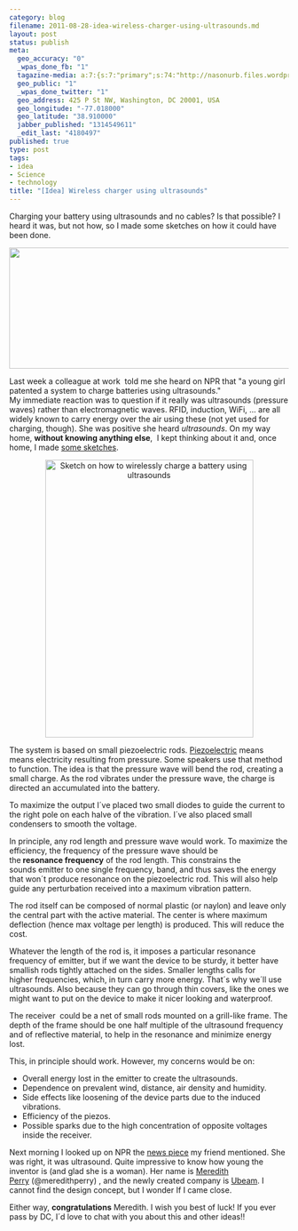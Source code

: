 ```yaml
--- 
category: blog
filename: 2011-08-28-idea-wireless-charger-using-ultrasounds.md
layout: post
status: publish
meta: 
  geo_accuracy: "0"
  _wpas_done_fb: "1"
  tagazine-media: a:7:{s:7:"primary";s:74:"http://nasonurb.files.wordpress.com/2011/08/img_20110826_112325-copy-2.jpg";s:6:"images";a:1:{s:74:"http://nasonurb.files.wordpress.com/2011/08/img_20110826_112325-copy-2.jpg";a:6:{s:8:"file_url";s:74:"http://nasonurb.files.wordpress.com/2011/08/img_20110826_112325-copy-2.jpg";s:5:"width";s:4:"1419";s:6:"height";s:3:"485";s:4:"type";s:5:"image";s:4:"area";s:6:"688215";s:9:"file_path";s:0:"";}}s:6:"videos";a:0:{}s:11:"image_count";s:1:"2";s:6:"author";s:7:"4180497";s:7:"blog_id";s:7:"8438084";s:9:"mod_stamp";s:19:"2011-08-28 16:45:56";}
  geo_public: "1"
  _wpas_done_twitter: "1"
  geo_address: 425 P St NW, Washington, DC 20001, USA
  geo_longitude: "-77.018000"
  geo_latitude: "38.910000"
  jabber_published: "1314549611"
  _edit_last: "4180497"
published: true
type: post
tags: 
- idea
- Science
- technology
title: "[Idea] Wireless charger using ultrasounds"
---
```

Charging your battery using ultrasounds and no cables? Is that possible? I heard it was, but not how, so I made some sketches on how it could have been done.

<a href="http://www.flickr.com/photos/nasonurb/6088924571/in/photostream"><img class="aligncenter size-full wp-image-2008" title="IMG_20110826_112325 copy 2" src="http://nasonurb.files.wordpress.com/2011/08/img_20110826_112325-copy-2.jpg" alt="" width="640" height="218" /><!--more--></a>

Last week a colleague at work  told me she heard on NPR that "a young girl patented a system to charge batteries using ultrasounds." My immediate reaction was to question if it really was ultrasounds (pressure waves) rather than electromagnetic waves. RFID, induction, WiFi, ... are all widely known to carry energy over the air using these (not yet used for charging, though). She was positive she heard <em>ultrasounds</em>. On my way home, <strong>without knowing anything else</strong>,  I kept thinking about it and, once home, I made <a href="http://www.flickr.com/photos/nasonurb/6088924571/in/photostream">some sketches</a>.
<p style="text-align:center;"><a title="Sketch on how to wirelessly charge a battery using ultrasounds  by brunosan, on Flickr" href="http://www.flickr.com/photos/nasonurb/6088924571/"><img class="aligncenter" src="http://farm7.static.flickr.com/6183/6088924571_c2f33f5c3a.jpg" alt="Sketch on how to wirelessly charge a battery using ultrasounds " width="375" height="500" /></a></p>
The system is based on small piezoelectric rods. <a href="http://en.wikipedia.org/wiki/Piezoelectricity">Piezoelectric</a> means means electricity resulting from pressure. Some speakers use that method to function. The idea is that the pressure wave will bend the rod, creating a small charge. As the rod vibrates under the pressure wave, the charge is directed an accumulated into the battery.

To maximize the output I´ve placed two small diodes to guide the current to the right pole on each halve of the vibration. I´ve also placed small condensers to smooth the voltage.

In principle, any rod length and pressure wave would work. To maximize the efficiency, the frequency of the pressure wave should be the<strong> resonance frequency</strong> of the rod length. This constrains the sounds emitter to one single frequency, band, and thus saves the energy that won´t produce resonance on the piezoelectric rod. This will also help guide any perturbation received into a maximum vibration pattern.

The rod itself can be composed of normal plastic (or naylon) and leave only the central part with the active material. The center is where maximum deflection (hence max voltage per length) is produced. This will reduce the cost.

Whatever the length of the rod is, it imposes a particular resonance frequency of emitter, but if we want the device to be sturdy, it better have smallish rods tightly attached on the sides. Smaller lengths calls for higher frequencies, which, in turn carry more energy. That´s why we´ll use ultrasounds. Also because they can go through thin covers, like the ones we might want to put on the device to make it nicer looking and waterproof.

The receiver  could be a net of small rods mounted on a grill-like frame. The depth of the frame should be one half multiple of the ultrasound frequency and of reflective material, to help in the resonance and minimize energy lost.

This, in principle should work. However, my concerns would be on:
<ul>
	<li>Overall energy lost in the emitter to create the ultrasounds.</li>
	<li>Dependence on prevalent wind, distance, air density and humidity.</li>
	<li>Side effects like loosening of the device parts due to the induced vibrations.</li>
	<li>Efficiency of the piezos.</li>
	<li>Possible sparks due to the high concentration of opposite voltages inside the receiver.</li>
</ul>
Next morning I looked up on NPR the <a href="http://www.npr.org/2011/08/23/139854129/young-entrepreneur-has-a-better-idea-now-what">news piece</a> my friend mentioned. She was right, it was ultrasound. Quite impressive to know how young the inventor is (and glad she is a woman). Her name is <a href="http://www.linkedin.com/profile/view?id=56344842&amp;authType=NAME_SEARCH&amp;authToken=eN-g&amp;locale=en_US&amp;srchid=4e00e504-41e3-4e7c-aeb2-126d92f5e5b1-3&amp;srchindex=1&amp;srchtotal=1&amp;goback=%2Efps_PBCK_Meredith+Perry_*1_*1_*1_*1_*1_*1_*2_*1_Y_*1_*1_*1_false_1_R_true_CC%2CN%2CG%2CI%2CPC%2CED%2CL%2CFG%2CTE%2CFA%2CSE%2CP%2CCS%2CF%2CDR_*2_*2_*2_*2_*2_*2_*2_19328_*2_*2_*2_*2_*2_*2_*2_*2_*2_*2_*2_*2&amp;pvs=ps&amp;trk=pp_profile_name_link">Meredith Perry</a> (@meredithperry) , and the newly created company is <a href="http://ubeam.com/">Ubeam</a>. I cannot find the design concept, but I wonder If I came close.

Either way, <strong>congratulations</strong> Meredith. I wish you best of luck! If you ever pass by DC, I´d love to chat with you about this and other ideas!!
